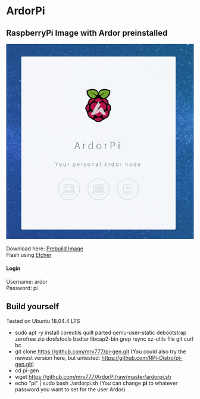 # ArdorPi
## RaspberryPi Image with Ardor preinstalled

![ArdorPi Dashboard](https://github.com/mrv777/ArdorPi/raw/master/ardorPiScreen.png)

Download here: [Prebuild Image](https://ardor.tools/ardor-raspbian-lite.zip)  
Flash using [Etcher](https://www.balena.io/etcher/)

#### Login
Username: ardor  
Password: pi

## Build yourself

Tested on Ubuntu 18.04.4 LTS

- sudo apt -y install coreutils quilt parted qemu-user-static debootstrap zerofree zip dosfstools bsdtar libcap2-bin grep rsync xz-utils file git curl bc
- git clone https://github.com/mrv777/pi-gen.git (You could also try the newest version here, but untested: https://github.com/RPi-Distro/pi-gen.git)
- cd pi-gen
- wget https://github.com/mrv777/ArdorPi/raw/master/ardorpi.sh
- echo "pi" | sudo bash ./ardorpi.sh (You can change **pi** to whatever password you want to set for the user Ardor)